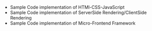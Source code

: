 - Sample Code implementation of HTMl-CSS-JavaScript
- Sample Code implementation of ServerSide Rendering/ClientSide Rendering
- Sample Code implementation of Micro-Frontend Framework
